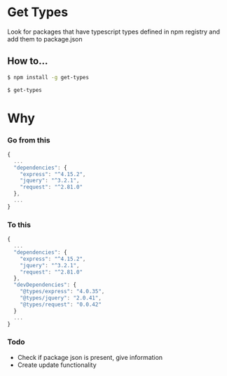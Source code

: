 # Get Types

Look for packages that have typescript types defined in npm registry and add them to package.json

## How to...

```sh
$ npm install -g get-types

$ get-types
```

# Why

### Go from this

```javascript
{
  ...
  "dependencies": {
    "express": "^4.15.2",
    "jquery": "^3.2.1",
    "request": "^2.81.0"
  },
  ...
}
```

### To this

```javascript
{
  ...
  "dependencies": {
    "express": "^4.15.2",
    "jquery": "^3.2.1",
    "request": "^2.81.0"
  },
  "devDependencies": {
    "@types/express": "4.0.35",
    "@types/jquery": "2.0.41",
    "@types/request": "0.0.42"
  }
  ...
}
```

### Todo
- Check if package json is present, give information
- Create update functionality